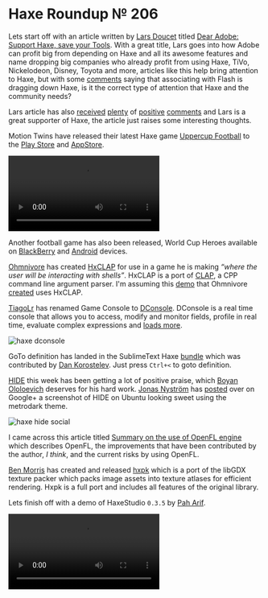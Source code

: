 [_template]: roundup.html
[“”]: a ""
# Haxe Roundup № 206

Lets start off with an article written by [Lars Doucet][tw1] titled
[Dear Adobe: Support Haxe, save your Tools][a1]. With a great title, Lars goes into
how Adobe can profit big from depending on Haxe and all its awesome features and
name dropping big companies who already profit from using Haxe, TiVo, Nickelodeon, 
Disney, Toyota and more, articles like this help bring attention to Haxe, but 
with some [comments][l1] saying that associating with Flash is dragging down Haxe,
is it the correct type of attention that Haxe and the community needs?

Lars article has also [received][l2] [plenty][l5] of [positive][l6] [comments][l10]
and Lars is a great supporter of Haxe, the article just raises some interesting
thoughts.

Motion Twins have released their latest Haxe game [Uppercup Football][l7] to the
[Play Store][l3] and [AppStore][l4].

![haxe uppercup](/img/206/uppercup.mp4 "UpperCup Football by Motion Twin")

Another football game has also been released, World Cup Heroes available on
[BlackBerry][l8] and [Android][l9] devices.

[Ohmnivore][tw2] has created [HxCLAP] for use in a game he is making _“where the user
will be interacting with shells”_. HxCLAP is a port of [CLAP], a CPP command line
argument parser. I'm assuming this [demo][l11] that Ohmnivore [created][l12] uses 
HxCLAP.

[TiagoLr][tw3] has renamed Game Console to [DConsole]. DConsole is a real time console
that allows you to access, modify and monitor fields, profile in real time, evaluate
complex expressions and [loads more].

![haxe dconsole](/img/206/dconsole.jpg "DConsole GC Profiler")

GoTo definition has landed in the SublimeText Haxe [bundle][l13] which was contributed
by [Dan Korostelev][gh1]. Just press `Ctrl+<` to goto definition.

[HIDE] this week has been getting a lot of positive praise, which
[Boyan Ololoevich][tw4] deserves for his hard work. [Jonas Nyström][g1] has 
[posted][l14] over on Google+ a screenshot of HIDE on Ubuntu looking sweet using
the metrodark theme.

![haxe hide social](/img/206/hide.png "HIDE on Ubuntu with the metrodark and mbo themes")

I came across this article titled [Summary on the use of OpenFL engine][l15] which
describes OpenFL, the improvements that have been contributed by the author, _I think_,
and the current risks by using OpenFL.

[Ben Morris][tw5] has created and released [hxpk] which is a port of the libGDX
texture packer which packs image assets into texture atlases for efficient
rendering. Hxpk is a full port and includes all features of the original library.

Lets finish off with a demo of HaxeStudio `0.3.5` by [Pah Arif][tw6].

![haxe haxestudio](/img/206/haxestudio.mp4 "HaxeStudio 0.3.5 Demo")

[tw1]: https://twitter.com/larsiusprime "@larsiusprime"
[tw2]: https://twitter.com/Ohmnivorus "@Ohmnivorus"
[tw3]: https://twitter.com/prog4mr "@prog4mr"
[tw4]: https://twitter.com/As3Boyan "@As3Boyan"
[tw5]: https://twitter.com/monsterfacegame "@monsterfacegame"
[tw6]: https://twitter.com/misterpah "@misterpah"
	
[g1]: https://plus.google.com/u/0/100705622302444765857 "Jonas Nyström on Google+"
	
[gh1]: https://github.com/nadako "@nadako"
	
[a1]: http://www.fortressofdoors.com/dear-adobe-support-haxe-save-your-tools/ "Dear Adobe: Support Haxe, save your Tools"

[hxclap]: https://github.com/Ohmnivore/HxCLAP "HxCLAP on GitHub"
[clap]: http://www.cs.bgu.ac.il/~cgproj/CLAP/ "C++ argument parser"
[dconsole]: https://github.com/ProG4mr/dconsole/ "DConsole on GitHub"
[loads more]: https://github.com/ProG4mr/dconsole/#readme "DConsole README on GitHub"
[hide]: https://github.com/as3boyan/HIDE "HIDE on GitHub"
[hxpk]: https://github.com/bendmorris/hxpk "hxpk on GitHub"
	
[l1]: https://plus.google.com/u/0/+JohnHattan/posts/gtrAzfSiJx2
[l2]: http://www.fortressofdoors.com/dear-adobe-support-haxe-save-your-tools/#discourse-comments
[l3]: https://play.google.com/store/apps/details?id=air.com.motiontwin.UppercupFootball "UpperCup Football on the Play Store"
[l4]: https://itunes.apple.com/en/app/id881006708?mt=8 "UpperCup Football on the App Store"
[l5]: http://www.reddit.com/r/webdev/comments/28z2pk/dear_adobe_support_haxe_save_your_tools/ "Dear Adobe on Reddit/webdev"
[l6]: http://www.reddit.com/r/gamedev/comments/292ffq/dear_adobe_support_haxe_save_your_tools/ "Dear Adobe on Reddit/gamedev"
[l7]: http://uppercup-football.com/en "UpperCup Football"
[l8]: https://appworld.blackberry.com/webstore/content/57730889/?countrycode=GB&lang=en "World Cup Heroes on the BlackBerry Store"
[l9]: https://play.google.com/store/apps/details?id=ar.com.ilmare.WorldCupHeroes "World Cup Heroes on the Play Store"
[l10]: http://www.gamasutra.com/blogs/LarsDoucet/20140624/219674/#comments "Dear Adobe on Gamasutra"
[l11]: http://ohmnivore.elementfx.com/wp-content/uploads/2014/06/FlxShell2.swf "Haxe Linux System Demo"
[l12]: https://twitter.com/Ohmnivorus/status/481902872356200448
[l13]: https://github.com/clemos/haxe-sublime-bundle#shortcuts "SublimeText Haxe Bundle on GitHub"
[l14]: https://plus.google.com/u/0/100705622302444765857/posts/MgpQAvRx7Ba "HIDE Praise!"
[l15]: http://www.programering.com/a/MjN3EDNwATk.html "Summary on the use of OpenFL engine"